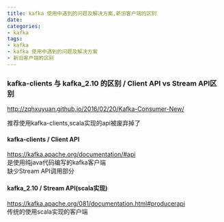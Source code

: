 ```yaml
---
title: kafka 使用中遇到的问题及解决方案,新旧客户端的区别
date:
categories:
- kafka
tags:
- kafka
- kafka 使用中遇到的问题及解决方案
- 新旧客户端的区别
---
```


### kafka-clients 与 kafka_2.10 的区别 / Client API vs Stream API区别  
http://zqhxuyuan.github.io/2016/02/20/Kafka-Consumer-New/  

推荐使用kafka-clients,scala实现的api被废弃掉了

#### kafka-clients  / Client API  
https://kafka.apache.org/documentation/#api  
  是使用纯java代码编写的kafka客户端   
  缺少Stream API调用部分   
  
#### kafka_2.10 / Stream API(scala实现)
https://kafka.apache.org/081/documentation.html#producerapi  
  传统的使用scala实现的客户端  
